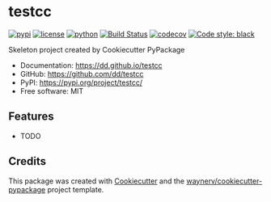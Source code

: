 # testcc


[![pypi](https://img.shields.io/pypi/v/testcc.svg)](https://pypi.org/project/testcc/)
[![license](https://img.shields.io/github/license/dd/testcc)](https://github.com/wanguanghui/testcc/blob/master/LICENSE)
[![python](https://img.shields.io/pypi/pyversions/testcc.svg)](https://pypi.org/project/testcc/)
[![Build Status](https://github.com/dd/testcc/actions/workflows/dev.yml/badge.svg)](https://github.com/dd/testcc/actions/workflows/ci.yml)
[![codecov](https://codecov.io/gh/dd/testcc/branch/main/graphs/badge.svg)](https://codecov.io/github/dd/testcc)
[![Code style: black](https://img.shields.io/badge/code%20style-black-000000.svg)](https://github.com/psf/black)




Skeleton project created by Cookiecutter PyPackage


* Documentation: <https://dd.github.io/testcc>
* GitHub: <https://github.com/dd/testcc>
* PyPI: <https://pypi.org/project/testcc/>
* Free software: MIT


## Features

* TODO

## Credits

This package was created with [Cookiecutter](https://github.com/audreyr/cookiecutter) and the [waynerv/cookiecutter-pypackage](https://github.com/waynerv/cookiecutter-pypackage) project template.
